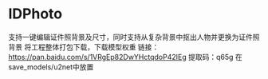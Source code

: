 # IDPhoto
支持一键编辑证件照背景及尺寸，同时支持从复杂背景中抠出人物并更换为证件照背景
将工程整体打包下载，下载模型权重
链接：https://pan.baidu.com/s/1VRgEp82DwYHctqdoP42IEg 
提取码：q65g 
在save_models/u2net中放置

